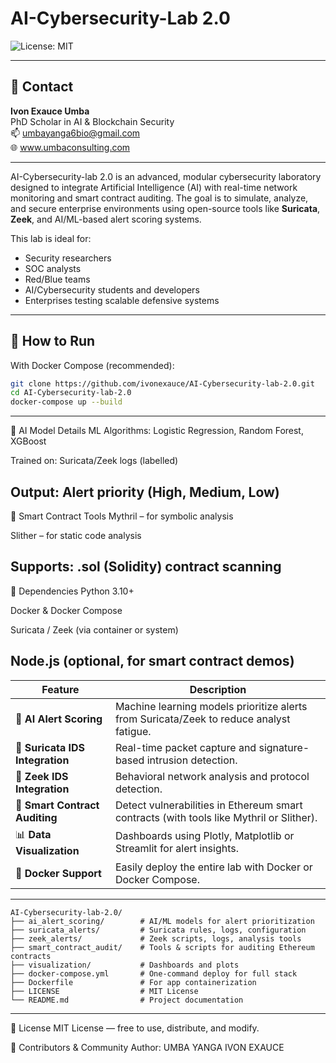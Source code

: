 # AI-Cybersecurity-Lab 2.0
![License: MIT](https://img.shields.io/badge/License-MIT-yellow.svg)

---

## 🚀 Contact

**Ivon Exauce Umba**  
PhD Scholar in AI & Blockchain Security  
📫 [umbayanga6bio@gmail.com](mailto:umbayanga6bio@gmail.com)  
🌐 www.umbaconsulting.com

---

AI-Cybersecurity-lab 2.0 is an advanced, modular cybersecurity laboratory designed to integrate Artificial Intelligence (AI) with real-time network monitoring and smart contract auditing. The goal is to simulate, analyze, and secure enterprise environments using open-source tools like **Suricata**, **Zeek**, and AI/ML-based alert scoring systems.

This lab is ideal for:  
- Security researchers  
- SOC analysts  
- Red/Blue teams  
- AI/Cybersecurity students and developers  
- Enterprises testing scalable defensive systems

---

## 🚀 How to Run

With Docker Compose (recommended):

```bash
git clone https://github.com/ivonexauce/AI-Cybersecurity-lab-2.0.git
cd AI-Cybersecurity-lab-2.0
docker-compose up --build
```
---
🧠 AI Model Details
ML Algorithms: Logistic Regression, Random Forest, XGBoost

Trained on: Suricata/Zeek logs (labelled)

Output: Alert priority (High, Medium, Low)
---
🧪 Smart Contract Tools
Mythril – for symbolic analysis

Slither – for static code analysis

Supports: .sol (Solidity) contract scanning
---
🧰 Dependencies
Python 3.10+

Docker & Docker Compose

Suricata / Zeek (via container or system)

Node.js (optional, for smart contract demos)
---
| Feature                         | Description                                                                              |
| ------------------------------- | ---------------------------------------------------------------------------------------- |
| 🧠 **AI Alert Scoring**         | Machine learning models prioritize alerts from Suricata/Zeek to reduce analyst fatigue.  |
| 📡 **Suricata IDS Integration** | Real-time packet capture and signature-based intrusion detection.                        |
| 🔬 **Zeek IDS Integration**     | Behavioral network analysis and protocol detection.                                      |
| 🔐 **Smart Contract Auditing**  | Detect vulnerabilities in Ethereum smart contracts (with tools like Mythril or Slither). |
| 📊 **Data Visualization**       | Dashboards using Plotly, Matplotlib or Streamlit for alert insights.                     |
| 🐳 **Docker Support**           | Easily deploy the entire lab with Docker or Docker Compose.                              |

---
```
AI-Cybersecurity-lab-2.0/
├── ai_alert_scoring/        # AI/ML models for alert prioritization
├── suricata_alerts/         # Suricata rules, logs, configuration
├── zeek_alerts/             # Zeek scripts, logs, analysis tools
├── smart_contract_audit/    # Tools & scripts for auditing Ethereum contracts
├── visualization/           # Dashboards and plots
├── docker-compose.yml       # One-command deploy for full stack
├── Dockerfile               # For app containerization
├── LICENSE                  # MIT License
└── README.md                # Project documentation
```

---
📜 License
MIT License — free to use, distribute, and modify.

🙌 Contributors & Community
Author: UMBA YANGA IVON EXAUCE

